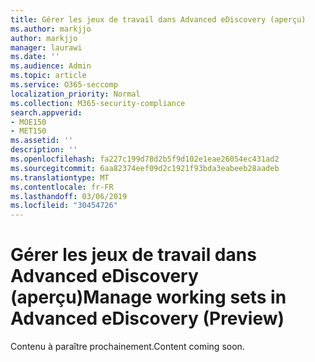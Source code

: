 ```yaml
---
title: Gérer les jeux de travail dans Advanced eDiscovery (aperçu)
ms.author: markjjo
author: markjjo
manager: laurawi
ms.date: ''
ms.audience: Admin
ms.topic: article
ms.service: O365-seccomp
localization_priority: Normal
ms.collection: M365-security-compliance
search.appverid:
- MOE150
- MET150
ms.assetid: ''
description: ''
ms.openlocfilehash: fa227c199d78d2b5f9d102e1eae26054ec431ad2
ms.sourcegitcommit: 6aa82374eef09d2c1921f93bda3eabeeb28aadeb
ms.translationtype: MT
ms.contentlocale: fr-FR
ms.lasthandoff: 03/06/2019
ms.locfileid: "30454726"
---
```

# <a name="manage-working-sets-in-advanced-ediscovery-preview"></a><span data-ttu-id="a41c5-102">Gérer les jeux de travail dans Advanced eDiscovery (aperçu)</span><span class="sxs-lookup"><span data-stu-id="a41c5-102">Manage working sets in Advanced eDiscovery (Preview)</span></span>  

<span data-ttu-id="a41c5-103">Contenu à paraître prochainement.</span><span class="sxs-lookup"><span data-stu-id="a41c5-103">Content coming soon.</span></span>
